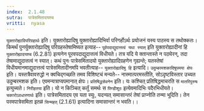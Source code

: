 ```yaml
---
index:  2.1.48
sutra:  पात्रेसमितादयश्च
vritti:  nyasa
---
```


`युक्तारोह्याविपरिग्रहार्थः` इति। युक्तारोह्यादिषु युक्तारोह्यादिभिर्वा परिगर्होऽर्थः प्रयोजनं यस्य पाठस्य स तथोक्कतः। किमर्थं पुनर्युक्तारोह्यादिषु परिग्रहस्तेषामिष्यत इत्याह-- `पूर्वपदाद्युदात्तत्वं यथा स्यात्` इति युक्तारोह्यादीनां हि `युक्तारोह्यादयश्च` (6.2.81) इत्यनेन पूरवपदाद्युदात्तत्वं विधीयते। तत्र यदि ये क्तान्तास्ते न पठ्येरन्, तदा तेषामाद्युदात्तत्वं न स्यात्। कथं पुनः पात्रेसमितादयो युक्तारोह्यादिग्रहणेन गृह्यन्ते; यतस्तेषां विधीयमानमाद्युदात्तत्वं पात्रेसमितादीनमपि भवतीत्याह-- `युक्तारोह्यादिषु हि` इत्यादि। `उदुम्बरमशकादिषूपमया क्षेपः` इति। यस्तत्रैवावरुद्धो न क्वचिद्गच्छति तमव विशिष्टचं मन्यते-- नास्मात्परमस्तीति, सोऽदृष्टविस्तार उच्यत उदुम्बरमशक इति। एवमन्यत्राप्यपमानात् क्षेपः। `प्रतिषिद्धसेवनेन` इति। यः कश्चित् प्रतिषिद्धमाचरति स `मातरिपुरुषः` इत्युच्यते। `निरीहतया` इति। यो न किञ्चित् कर्तुं समर्थः स `पिण्डीशूरः` इत्येवमादिभिः पदैरभिधीयते। `चकारोऽवधारणार्थः` इति। पात्रेसमितादय एव यता स्युः, यदन्यत् समासान्तरं तेषां प्राप्नोति तन्मा भूदिति। तेन परमपात्रेसमिता इत# `सिन्महत्` (2.1.61) इत्यादिना समासान्तरं न भवति।।

